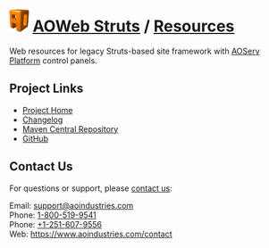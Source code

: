 # [<img src="ao-logo.png" alt="AO Logo" width="35" height="40">](https://www.aoindustries.com/) [AOWeb Struts](https://www.aoindustries.com/aoweb-struts/) / [Resources](https://www.aoindustries.com/aoweb-struts/resources/)
Web resources for legacy Struts-based site framework with [AOServ Platform](https://www.aoindustries.com/aoserv/) control panels.

## Project Links
* [Project Home](https://www.aoindustries.com/aoweb-struts/resources/)
* [Changelog](https://www.aoindustries.com/aoweb-struts/resources/changelog)
* [Maven Central Repository](https://search.maven.org/#search%7Cgav%7C1%7Cg:%22com.aoindustries%22%20AND%20a:%22aoweb-struts-resources%22)
* [GitHub](https://github.com/aoindustries/aoweb-struts-resources)

## Contact Us
For questions or support, please [contact us](https://www.aoindustries.com/contact):

Email: [support@aoindustries.com](mailto:support@aoindustries.com)  
Phone: [1-800-519-9541](tel:1-800-519-9541)  
Phone: [+1-251-607-9556](tel:+1-251-607-9556)  
Web: https://www.aoindustries.com/contact
